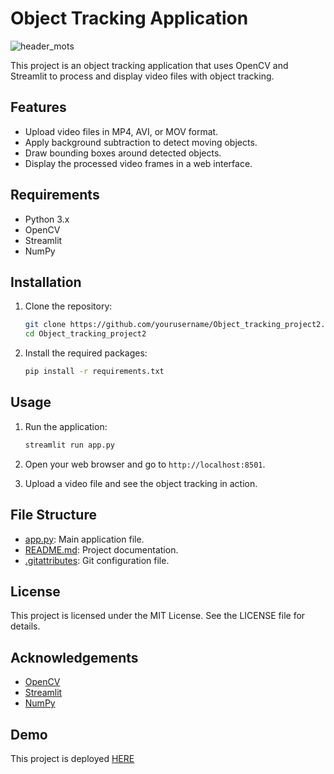 # Object Tracking Application
![header_mots](https://github.com/user-attachments/assets/2bf53fbc-544a-4087-85c9-fcbc73a919b5)

This project is an object tracking application that uses OpenCV and Streamlit to process and display video files with object tracking.

## Features

- Upload video files in MP4, AVI, or MOV format.
- Apply background subtraction to detect moving objects.
- Draw bounding boxes around detected objects.
- Display the processed video frames in a web interface.

## Requirements

- Python 3.x
- OpenCV
- Streamlit
- NumPy

## Installation

1. Clone the repository:
    ```sh
    git clone https://github.com/yourusername/Object_tracking_project2.git
    cd Object_tracking_project2
    ```

2. Install the required packages:
    ```sh
    pip install -r requirements.txt
    ```

## Usage

1. Run the application:
    ```sh
    streamlit run app.py
    ```

2. Open your web browser and go to `http://localhost:8501`.

3. Upload a video file and see the object tracking in action.

## File Structure

- [app.py](http://_vscodecontentref_/0): Main application file.
- [README.md](http://_vscodecontentref_/1): Project documentation.
- [.gitattributes](http://_vscodecontentref_/2): Git configuration file.

## License

This project is licensed under the MIT License. See the LICENSE file for details.

## Acknowledgements

- [OpenCV](https://opencv.org/)
- [Streamlit](https://streamlit.io/)
- [NumPy](https://numpy.org/)

## Demo
This project is deployed [HERE](https://objecttrackingproject2.streamlit.app/)

